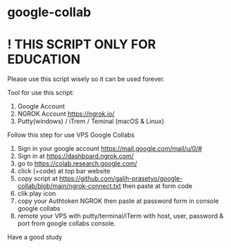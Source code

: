 # google-collab

<h1>! THIS SCRIPT ONLY FOR EDUCATION</h1>
Please use this script wisely so it can be used forever.

Tool for use this script:

1. Google Account
2. NGROK Account https://ngrok.io/
3. Putty(windows) / iTrem / Teminal (macOS & Linux)

Follow this step for use VPS Google Collabs
  1. Sign in your google account https://mail.google.com/mail/u/0/#
  2. Sign in at https://dashboard.ngrok.com/ 
  3. go to https://colab.research.google.com/
  4. click (+code) at top bar website
  5. copy script at https://github.com/galih-prasetyo/google-collab/blob/main/ngrok-connect.txt then paste at form code
  6. clik play icon
  7. copy your Authtoken NGROK then paste at password form in console google collabs
  8. remote your VPS with putty/terminal/iTerm with host, user, password & port from google collabs console.

Have a good study
